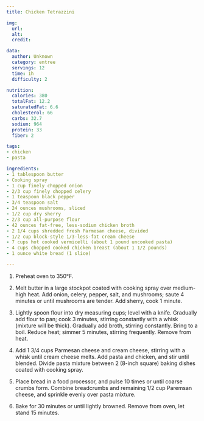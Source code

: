 ```yaml
---
title: Chicken Tetrazzini

img:
  url: 
  alt: 
  credit: 

data:
  author: Unknown
  category: entree
  servings: 12
  time: 1h
  difficulty: 2

nutrition:
  calories: 380
  totalFat: 12.2
  saturatedFat: 6.6
  cholesterol: 66
  carbs: 32.7
  sodium: 964
  protein: 33
  fiber: 2

tags:
- chicken
- pasta

ingredients:
- 1 tablespoon butter
- Cooking spray
- 1 cup finely chopped onion
- 2/3 cup finely chopped celery
- 1 teaspoon black pepper
- 3/4 teaspoon salt
- 24 ounces mushrooms, sliced
- 1/2 cup dry sherry
- 2/3 cup all-purpose flour
- 42 ounces fat-free, less-sodium chicken broth
- 2 1/4 cups shredded fresh Parmesan cheese, divided
- 1/2 cup block-style 1/3-less-fat cream cheese
- 7 cups hot cooked vermicelli (about 1 pound uncooked pasta)
- 4 cups chopped cooked chicken breast (about 1 1/2 pounds)
- 1 ounce white bread (1 slice)

---
```


1. Preheat oven to 350°F.

2. Melt butter in a large stockpot coated with cooking spray over medium-high heat. Add onion, celery, pepper, salt, and mushrooms; saute 4 minutes or until mushrooms are tender. Add sherry, cook 1 minute.

3. Lightly spoon flour into dry measuring cups; level with a knife. Gradually add flour to pan; cook 3 minutes, stirring constantly with a whisk (mixture will be thick). Gradually add broth, stirring constantly. Bring to a boil. Reduce heat; simmer 5 minutes, stirring frequently. Remove from heat.

4. Add 1 3/4 cups Parmesan cheese and cream cheese, stirring with a whisk until cream cheese melts. Add pasta and chicken, and stir until blended. Divide pasta mixture between 2 (8-inch square) baking dishes coated with cooking spray.

5. Place bread in a food processor, and pulse 10 times or until coarse crumbs form. Combine breadcrumbs and remaining 1/2 cup Paremsan cheese, and sprinkle evenly over pasta mixture.

6. Bake for 30 minutes or until lightly browned. Remove from oven, let stand 15 minutes.